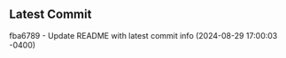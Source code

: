 
## Latest Commit
fba6789 - Update README with latest commit info (2024-08-29 17:00:03 -0400) <Yunxi-Zhou>
